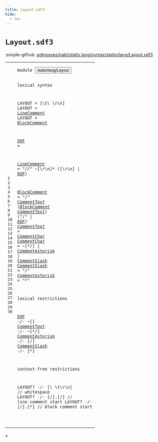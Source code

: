 ```yaml
---
title: Layout.sdf3
hide:
  - toc
---
```


# `Layout.sdf3`

:simple-github: [pdmosses/nabl/statix.lang/syntax/statix/lang/Layout.sdf3]

[pdmosses/nabl/statix.lang/syntax/statix/lang/Layout.sdf3]: https://github.com/pdmosses/nabl/blob/master/statix.lang/syntax/statix/lang/Layout.sdf3 "The source file on GitHub"

<div class="sdf3"><table class="highlighttable"><tbody><tr><td class="linenos"><div class="linenodiv"><pre><span></span>1
2
3
4
5
6
7
8
9
10
11
12
13
14
15
16
17
18
19
20
21
22
23
24
25
26
27
28
29
30
</pre></div></td>
<td class="code"><pre><code><span class="keyword">module</span> <button class="modal-open" id="statix/lang/Layout_1_8" title="Multi-file references" data-urls="../../../StatixLang.sdf3/#statix/lang/Layout_5_3 line 5; ../../cli/CLI.sdf3/#statix/lang/Layout_5_3 line 5; ../../test/Result.sdf3/#statix/lang/Layout_7_3 line 7; ../../test/Test.sdf3/#statix/lang/Layout_5_3 line 5">statix/lang/Layout</button>

<span class="keyword">lexical syntax</span>

  <span class="keyword">LAYOUT</span> = [\t\ \r\n]
  <span class="keyword">LAYOUT</span> = <a href="#LineComment_11_3" id="LineComment_6_12" title="Defined at line 11">LineComment</a>
  <span class="keyword">LAYOUT</span> = <a href="#BlockComment_13_3" id="BlockComment_7_12" title="Defined at line 13">BlockComment</a>

  <a href="#EOF_11_45" id="EOF_9_3" title="Referenced at line 11, 13, 21">EOF</a> =  

  <a href="#LineComment_6_12" id="LineComment_11_3" title="Referenced at line 6">LineComment</a>     = <span class="cons_Lit">"//"</span> ~[\r\n]* ([\r\n] | <a href="#EOF_9_3" id="EOF_11_45" title="Defined at line 9">EOF</a>)

  <a href="#BlockComment_7_12" id="BlockComment_13_3" title="Referenced at line 7, 13">BlockComment</a>    = <span class="cons_Lit">"/*"</span> <a href="#CommentText_14_3" id="CommentText_13_26" title="Defined at line 14">CommentText</a> (<a href="#BlockComment_13_3" id="BlockComment_13_39" title="Defined at line 13">BlockComment</a> <a href="#CommentText_14_3" id="CommentText_13_52" title="Defined at line 14">CommentText</a>)* (<span class="cons_Lit">"*/"</span> | <a href="#EOF_9_3" id="EOF_13_74" title="Defined at line 9">EOF</a>)
  <a href="#CommentText_13_26" id="CommentText_14_3" title="Referenced at line 13, 22">CommentText</a>     = <a href="#CommentChar_15_3" id="CommentChar_14_21" title="Defined at line 15">CommentChar</a>*
  <a href="#CommentChar_14_21" id="CommentChar_15_3" title="Referenced at line 14">CommentChar</a>     = ~[\*\/] | <a href="#CommentAsterisk_17_3" id="CommentAsterisk_15_31" title="Defined at line 17">CommentAsterisk</a> | <a href="#CommentSlash_16_3" id="CommentSlash_15_49" title="Defined at line 16">CommentSlash</a>
  <a href="#CommentSlash_15_49" id="CommentSlash_16_3" title="Referenced at line 15, 24">CommentSlash</a>    = <span class="cons_Lit">"/"</span>
  <a href="#CommentAsterisk_15_31" id="CommentAsterisk_17_3" title="Referenced at line 15, 23">CommentAsterisk</a> = <span class="cons_Lit">"*"</span>

<span class="keyword">lexical restrictions</span>

  <a href="#EOF_9_3" id="EOF_21_3" title="Defined at line 9">EOF</a>             -/- ~[]
  <a href="#CommentText_14_3" id="CommentText_22_3" title="Defined at line 14">CommentText</a>     -/- ~[\*\/]
  <a href="#CommentAsterisk_17_3" id="CommentAsterisk_23_3" title="Defined at line 17">CommentAsterisk</a> -/- [\/]
  <a href="#CommentSlash_16_3" id="CommentSlash_24_3" title="Defined at line 16">CommentSlash</a>    -/- [\*]

<span class="keyword">context-free restrictions</span>

  <span class="keyword">LAYOUT</span>? -/- [\ \t\r\n]   <span class="layout">// whitespace</span>
  <span class="keyword">LAYOUT</span>? -/- [\/].[\/]    <span class="layout">// line comment start</span>
  <span class="keyword">LAYOUT</span>? -/- [\/].[\*]    <span class="layout">// block comment start</span>

</code></pre></td></tr></tbody></table></div>

<div id="modal">
  <div id="modal-content">
    <span id="modal-close">&times;</span>
    <h2 id="modal-h2"></h2>
    <p  id="modal-p"></p>
    <ul id="modal-ul"></ul>
  </div>
</div>
